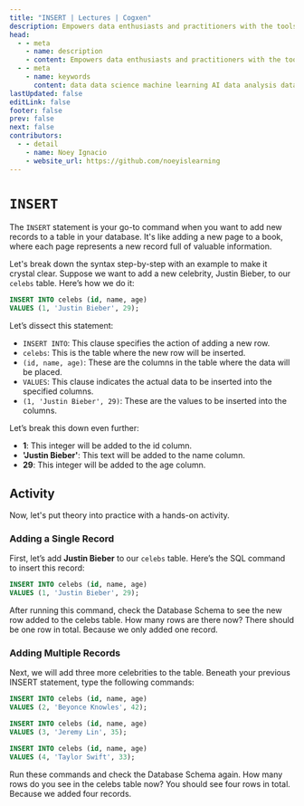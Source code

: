 ```yaml
---
title: "INSERT | Lectures | Cogxen"
description: Empowers data enthusiasts and practitioners with the tools and knowledge to unlock the potential of data.
head:
  - - meta
    - name: description
    - content: Empowers data enthusiasts and practitioners with the tools and knowledge to unlock the potential of data.
  - - meta
    - name: keywords
      content: data data science machine learning AI data analysis data-driven data enthusiasts data practitioners
lastUpdated: false
editLink: false
footer: false
prev: false
next: false
contributors:
  - - detail
    - name: Noey Ignacio
    - website_url: https://github.com/noeyislearning
---
```


# `INSERT`

The `INSERT` statement is your go-to command when you want to add new records to a table in your database. It's like adding a new page to a book, where each page represents a new record full of valuable information.

Let's break down the syntax step-by-step with an example to make it crystal clear. Suppose we want to add a new celebrity, Justin Bieber, to our `celebs` table. Here’s how we do it:

```sql :line-numbers
INSERT INTO celebs (id, name, age)
VALUES (1, 'Justin Bieber', 29);
```

Let’s dissect this statement:

- `INSERT INTO`: This clause specifies the action of adding a new row.
- `celebs`: This is the table where the new row will be inserted.
- `(id, name, age)`: These are the columns in the table where the data will be placed.
- `VALUES`: This clause indicates the actual data to be inserted into the specified columns.
- `(1, 'Justin Bieber', 29)`: These are the values to be inserted into the columns.

Let’s break this down even further:

- **1**: This integer will be added to the id column.
- **'Justin Bieber'**: This text will be added to the name column.
- **29**: This integer will be added to the age column.

## Activity

Now, let's put theory into practice with a hands-on activity.

### Adding a Single Record

First, let’s add **Justin Bieber** to our `celebs` table. Here’s the SQL command to insert this record:

```sql :line-numbers
INSERT INTO celebs (id, name, age)
VALUES (1, 'Justin Bieber', 29);
```

After running this command, check the Database Schema to see the new row added to the celebs table. How many rows are there now? There should be one row in total. Because we only added one record.

<!--@include: ../../_includes/tables/query-results-from-create.md-->

### Adding Multiple Records

Next, we will add three more celebrities to the table. Beneath your previous INSERT statement, type the following commands:

```sql :line-numbers
INSERT INTO celebs (id, name, age)
VALUES (2, 'Beyonce Knowles', 42);
```

```sql :line-numbers
INSERT INTO celebs (id, name, age)
VALUES (3, 'Jeremy Lin', 35);
```

```sql :line-numbers
INSERT INTO celebs (id, name, age)
VALUES (4, 'Taylor Swift', 33);
```

Run these commands and check the Database Schema again. How many rows do you see in the celebs table now? You should see four rows in total. Because we added four records.

<!--@include: ../../_includes/tables/query-results-from-create.md-->

